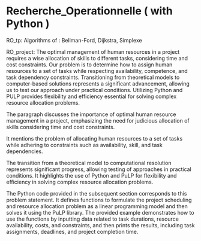 # Recherche_Operationnelle ( with Python )

RO_tp:
  Algorithms of : Bellman-Ford, Dijkstra, Simplexe
  
RO_project:
  The optimal management of human resources in a project requires a wise allocation of skills to different tasks, considering time and cost constraints. Our problem is to determine how to assign human resources to a set of tasks while respecting availability, competence, and task dependency constraints. Transitioning from theoretical models to computer-based solutions represents a significant advancement, allowing us to test our approach under practical conditions. Utilizing Python and PULP provides flexibility and efficiency essential for solving complex resource allocation problems.
  
   The paragraph discusses the importance of optimal human resource management     in a project, emphasizing the need for judicious allocation of skills           considering time and cost constraints.

   It mentions the problem of allocating human resources to a set of tasks 
   while adhering to constraints such as availability, skill, and task 
   dependencies.

   The transition from a theoretical model to computational resolution 
   represents significant progress, allowing testing of approaches in practical 
   conditions. It highlights the use of Python and PuLP for flexibility and 
   efficiency in solving complex resource allocation problems.

The Python code provided in the subsequent section corresponds to this problem statement. It defines functions to formulate the project scheduling and resource allocation problem as a linear programming model and then solves it using the PuLP library. The provided example demonstrates how to use the functions by inputting data related to task durations, resource availability, costs, and constraints, and then prints the results, including task assignments, deadlines, and project completion time.
